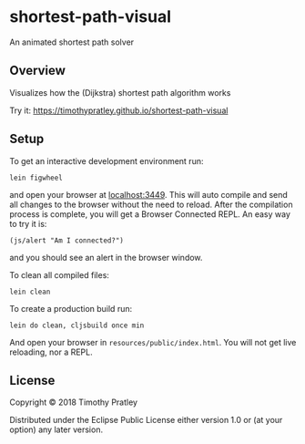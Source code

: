 # shortest-path-visual

An animated shortest path solver

## Overview

Visualizes how the (Dijkstra) shortest path algorithm works

Try it: https://timothypratley.github.io/shortest-path-visual

## Setup

To get an interactive development environment run:

    lein figwheel

and open your browser at [localhost:3449](http://localhost:3449/).
This will auto compile and send all changes to the browser without the
need to reload. After the compilation process is complete, you will
get a Browser Connected REPL. An easy way to try it is:

    (js/alert "Am I connected?")

and you should see an alert in the browser window.

To clean all compiled files:

    lein clean

To create a production build run:

    lein do clean, cljsbuild once min

And open your browser in `resources/public/index.html`. You will not
get live reloading, nor a REPL. 

## License

Copyright © 2018 Timothy Pratley

Distributed under the Eclipse Public License either version 1.0 or (at your option) any later version.
